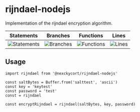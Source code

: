 # rijndael-nodejs

Implementation of the rijndael encryption algorithm.

| Statements                                                                    | Branches                                                                  | Functions                                                                   | Lines                                                               |
| ----------------------------------------------------------------------------- | ------------------------------------------------------------------------- | --------------------------------------------------------------------------- | ------------------------------------------------------------------- |
| ![Statements](https://img.shields.io/badge/statements-100%25-brightgreen.svg) | ![Branches](https://img.shields.io/badge/branches-100%25-brightgreen.svg) | ![Functions](https://img.shields.io/badge/functions-100%25-brightgreen.svg) | ![Lines](https://img.shields.io/badge/lines-100%25-brightgreen.svg) |

## Usage

```
import rijndael from '@nexckycort/rijndael-nodejs'

const saltBytes = Buffer.from('salttest', 'ascii')
const key = 'keytest'
const password = 'test'
const = rijndael

const encryptRijndael = rijndael(saltBytes, key, password)
```
